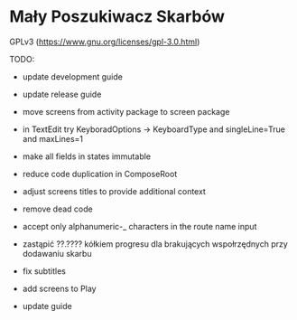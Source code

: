 # Mały Poszukiwacz Skarbów

GPLv3 (https://www.gnu.org/licenses/gpl-3.0.html)

TODO:

- update development guide
- update release guide
- move screens from activity package to screen package
- in TextEdit try KeyboradOptions -> KeyboardType and singleLine=True and maxLines=1
- make all fields in states immutable
- reduce code duplication in ComposeRoot
- adjust screens titles to provide additional context
- remove dead code
- accept only alphanumeric-_ characters in the route name input
- zastąpić ??.???? kółkiem progresu dla brakujących wspołrzędnych przy dodawaniu skarbu

- fix subtitles
- add screens to Play
- update guide